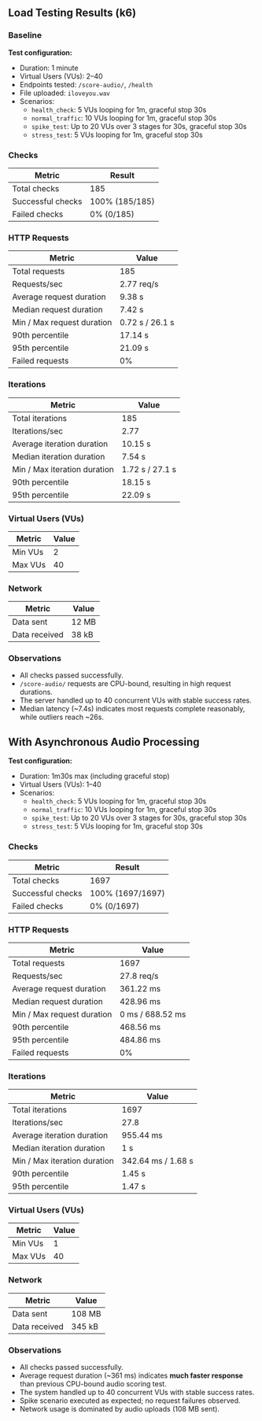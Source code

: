 ## Load Testing Results (k6)

### Baseline

**Test configuration:**  
- Duration: 1 minute  
- Virtual Users (VUs): 2–40  
- Endpoints tested: `/score-audio/`, `/health`  
- File uploaded: `iloveyou.wav`  
- Scenarios:
  - `health_check`: 5 VUs looping for 1m, graceful stop 30s  
  - `normal_traffic`: 10 VUs looping for 1m, graceful stop 30s  
  - `spike_test`: Up to 20 VUs over 3 stages for 30s, graceful stop 30s  
  - `stress_test`: 5 VUs looping for 1m, graceful stop 30s  

### Checks
| Metric | Result |
|--------|--------|
| Total checks | 185 |
| Successful checks | 100% (185/185) |
| Failed checks | 0% (0/185) |

### HTTP Requests
| Metric | Value |
|--------|-------|
| Total requests | 185 |
| Requests/sec | 2.77 req/s |
| Average request duration | 9.38 s |
| Median request duration | 7.42 s |
| Min / Max request duration | 0.72 s / 26.1 s |
| 90th percentile | 17.14 s |
| 95th percentile | 21.09 s |
| Failed requests | 0% |

### Iterations
| Metric | Value |
|--------|-------|
| Total iterations | 185 |
| Iterations/sec | 2.77 |
| Average iteration duration | 10.15 s |
| Median iteration duration | 7.54 s |
| Min / Max iteration duration | 1.72 s / 27.1 s |
| 90th percentile | 18.15 s |
| 95th percentile | 22.09 s |

### Virtual Users (VUs)
| Metric | Value |
|--------|-------|
| Min VUs | 2 |
| Max VUs | 40 |

### Network
| Metric | Value |
|--------|-------|
| Data sent | 12 MB |
| Data received | 38 kB |

### Observations
- All checks passed successfully.  
- `/score-audio/` requests are CPU-bound, resulting in high request durations.  
- The server handled up to 40 concurrent VUs with stable success rates.  
- Median latency (~7.4s) indicates most requests complete reasonably, while outliers reach ~26s.

## With Asynchronous Audio Processing

**Test configuration:**  
- Duration: 1m30s max (including graceful stop)  
- Virtual Users (VUs): 1–40  
- Scenarios:
  - `health_check`: 5 VUs looping for 1m, graceful stop 30s  
  - `normal_traffic`: 10 VUs looping for 1m, graceful stop 30s  
  - `spike_test`: Up to 20 VUs over 3 stages for 30s, graceful stop 30s  
  - `stress_test`: 5 VUs looping for 1m, graceful stop 30s  

### Checks
| Metric | Result |
|--------|--------|
| Total checks | 1697 |
| Successful checks | 100% (1697/1697) |
| Failed checks | 0% (0/1697) |

### HTTP Requests
| Metric | Value |
|--------|-------|
| Total requests | 1697 |
| Requests/sec | 27.8 req/s |
| Average request duration | 361.22 ms |
| Median request duration | 428.96 ms |
| Min / Max request duration | 0 ms / 688.52 ms |
| 90th percentile | 468.56 ms |
| 95th percentile | 484.86 ms |
| Failed requests | 0% |

### Iterations
| Metric | Value |
|--------|-------|
| Total iterations | 1697 |
| Iterations/sec | 27.8 |
| Average iteration duration | 955.44 ms |
| Median iteration duration | 1 s |
| Min / Max iteration duration | 342.64 ms / 1.68 s |
| 90th percentile | 1.45 s |
| 95th percentile | 1.47 s |

### Virtual Users (VUs)
| Metric | Value |
|--------|-------|
| Min VUs | 1 |
| Max VUs | 40 |

### Network
| Metric | Value |
|--------|-------|
| Data sent | 108 MB |
| Data received | 345 kB |

### Observations
- All checks passed successfully.  
- Average request duration (~361 ms) indicates **much faster response** than previous CPU-bound audio scoring test.  
- The system handled up to 40 concurrent VUs with stable success rates.  
- Spike scenario executed as expected; no request failures observed.  
- Network usage is dominated by audio uploads (108 MB sent).
